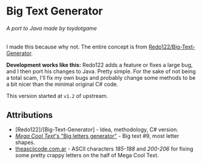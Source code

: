 # Big Text Generator
###### A port to Java made by toydotgame
I made this because why not. The entire concept is from [Redo122/Big-Text-Generator](https://github.com/Redo122/Big-Text-Generator).

**Development works like this:** Redo122 adds a feature or fixes a large bug, and I then port his changes to Java. Pretty simple. For the sake of not being a total scam, I'll fix my own bugs and probably change some methods to be a bit nicer than the minimal original C# code.

This version started at `v1.2` of upstream.

## Attributions
* [Redo122]/[Big-Text-Generator] - Idea, methodology, C# version.
* [_Mega Cool Text_'s "Big letters generator"](http://megacooltext.com/generator/big-letters/) - Big text \#9, most letter shapes.
* [theasciicode.com.ar](https://theasciicode.com.ar/) - ASCII characters _185-188_ and _200-206_ for fixing some pretty crappy letters on the half of Mega Cool Text.
